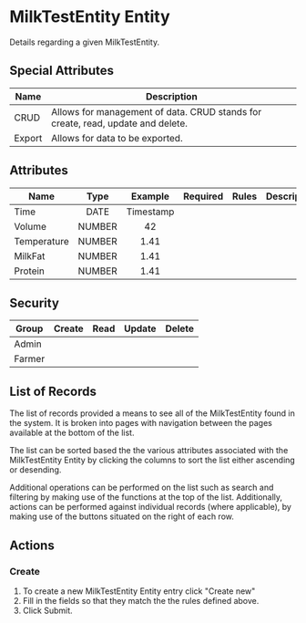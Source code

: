 <!--
@bot-written

WARNING AND NOTICE
Any access, download, storage, and/or use of this source code is subject to the terms and conditions of the
Full Software Licence as accepted by you before being granted access to this source code and other materials,
the terms of which can be accessed on the Codebots website at https://codebots.com/full-software-licence. Any
commercial use in contravention of the terms of the Full Software Licence may be pursued by Codebots through
licence termination and further legal action, and be required to indemnify Codebots for any loss or damage,
including interest and costs. You are deemed to have accepted the terms of the Full Software Licence on any
access, download, storage, and/or use of this source code.

BOT WARNING
This file is bot-written.
Any changes out side of "protected regions" will be lost next time the bot makes any changes.
-->

# MilkTestEntity Entity

Details regarding a given MilkTestEntity.


## Special Attributes
| Name | Description |
| ---- | ---- |
| CRUD | Allows for management of data. CRUD stands for create, read, update and delete. |
| Export | Allows for data to be exported. |

## Attributes
| Name | Type | Example | Required | Rules | Description |
| ---- | :----: | :--------: | :-----: | ----- | ----- |
| Time | DATE | Timestamp | <i class="fa fa-times"> | <ul></ul> |  | 
| Volume | NUMBER | 42 | <i class="fa fa-times"> | <ul></ul> |  | 
| Temperature | NUMBER | 1.41 | <i class="fa fa-times"> | <ul></ul> |  | 
| MilkFat | NUMBER | 1.41 | <i class="fa fa-times"> | <ul></ul> |  | 
| Protein | NUMBER | 1.41 | <i class="fa fa-times"> | <ul></ul> |  | 


## Security
| Group  | Create | Read | Update | Delete |
| ---- | :----: | :----:  | :----:  | :----:  |
| Admin | <i class="fa fa-check"> | <i class="fa fa-check"> | <i class="fa fa-check"> | <i class="fa fa-check"> |
| Farmer | <i class="fa fa-times"> | <i class="fa fa-check"> | <i class="fa fa-times"> | <i class="fa fa-times"> |

## List of Records

The list of records provided a means to see all of the MilkTestEntity found in the system. It is broken into pages with navigation between the pages available at the bottom of the list.

The list can be sorted based the the various attributes associated with the MilkTestEntity Entity by clicking the columns to sort the list either ascending or desending.

Additional operations can be performed on the list such as search and filtering by making use of the functions at the top of the list. Additionally, actions can be performed against individual records (where applicable),
by making use of the buttons situated on the right of each row.

## Actions
### Create

1. To create a new MilkTestEntity Entity entry click "Create new"
2. Fill in the fields so that they match the the rules defined above.
3. Click Submit.